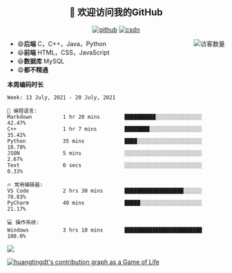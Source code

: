 <h2 align="center">👋 欢迎访问我的GitHub</h2>
  <p align="center">
    <a href="https://github.com/Huangtingdt/Huangtingdt"><img src="https://img.shields.io/badge/GitHub-ff79c6" alt="github"></a>
    <a href="https://blog.csdn.net/qq_43531216"><img src="https://img.shields.io/badge/CSDN-cf000e" alt="csdn"></a>
  </p>

  <img align='right' src="https://profile-counter.glitch.me/Huangtingdt/count.svg" alt="访客数量"/>

  - 😄**后端** C，C++，Java，Python
  - 😃**前端** HTML，CSS，JavaScript
  - 😆**数据库** MySQL
  - 😧**都不精通**

  **本周编码时长**

  <!--START_SECTION:waka-->
```text
Week: 13 July, 2021 - 20 July, 2021

💬 编程语言: 
Markdown          1 hr 20 mins        ██████████░░░░░░░░░░░░░░░   42.47% 
C++               1 hr 7 mins         ████████░░░░░░░░░░░░░░░░░   35.42% 
Python            35 mins             ████░░░░░░░░░░░░░░░░░░░░░   18.78% 
JSON              5 mins              ░░░░░░░░░░░░░░░░░░░░░░░░░   2.67% 
Text              0 secs              ░░░░░░░░░░░░░░░░░░░░░░░░░   0.33%

🔥 常用编辑器: 
VS Code           2 hrs 30 mins       ███████████████████░░░░░░   78.83% 
PyCharm           40 mins             █████░░░░░░░░░░░░░░░░░░░░   21.17%

💻 操作系统: 
Windows           3 hrs 10 mins       █████████████████████████   100.0%

```


<!--END_SECTION:waka-->

[![](https://github-readme-stats.vercel.app/api?theme=onedark&username=huangtingdt)](https://github.com/anuraghazra/github-readme-stats)

  [![huangtingdt's contribution graph as a Game of Life](https://github4life.herokuapp.com/huangtingdt.gif)](https://github4life.herokuapp.com/huangtingdt)
